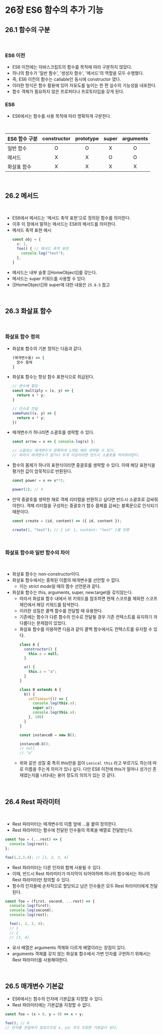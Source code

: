 # 26장 ES6 함수의 추가 기능

## 26.1 함수의 구분

<br>

### ES6 이전
- ES6 이전에는 자바스크립트의 함수를 목적에 따라 구분하지 않았다. 
- 하나의 함수가 '일반 함수', '생성자 함수', '메서드'의 역할을 모두 수행했다.
- 즉, ES6 이전의 함수는 callable인 동시에 constructor 였다.
- 이러한 방식은 함수 활용에 있어 자유도를 높이는 한 편 실수의 가능성을 내포한다.
- 함수 객체가 필요하지 않은 프로퍼티나 프로토타입을 갖게 된다.

### ES6
- ES6에서는 함수를 사용 목적에 따라 명확하게 구분한다.
  
<br> 

|ES6 함수 구분|constructor|prototype|super|arguments|
|-|:-:|:-:|:-:|:-:|
|일반 함수|O|O|X|O|
|메서드|X|X|O|O|
|화살표 함수|X|X|X|X|

<br>

## 26.2 메서드

<br>

- ES6에서 메서드는 '메서드 축약 표현'으로 정의된 함수를 의미한다.
- 이후 이 장에서 말하는 메서드는 ES6의 메서드를 의미한다.
- 메서드 축약 표현 예시
  ```js
  const obj = {
    x: 1,
    foo() { // 메서드 축약 표현
      console.log("test");
    },
  }
  ```
- 메서드는 내부 슬롯 [[HomeObject]]를 갖는다.
- 메서드는 super 키워드를 사용할 수 있다.
- [[HomeObject]]와 super에 대한 내용은 `25.8.5` 참고

<br>

## 26.3 화살표 함수

<br>

### 화살표 함수 정의

- 화살표 함수의 기본 정의는 다음과 같다.
  ```js
  (매개변수들) => { 
    함수 몸체 
  }
  ```
- 화살표 함수는 항상 함수 표현식으로 취급된다.
  ```js
  // 변수에 할당
  const multiply = (x, y) => {
    return x * y;
  }

  // 인수로 전달
  someFunc((x, y) => {
    return x * y;
  })
  ```
- 매개변수가 하나라면 소괄호를 생략할 수 있다.
  ```js
  const arrow = x => { console.log(x) };

  // 소괄호는 매개변수가 정확하게 1개일 때만 생략할 수 있다.
  // 따라서 매개변수가 없거나 두개 이상이라면 반드시 소괄호를 적어줘야한다.
  ```
- 함수의 몸체가 하나의 표현식이라면 중괄호를 생략할 수 있다. 이때 해당 표현식을 평가한 값이 암묵적으로 반환된다.
  ```js
  const power = x => x**2;
  
  power(2); // 4
  ```
- 만약 중괄호를 생략한 채로 객체 리터럴을 반환하고 싶다면 반드시 소괄호로 감싸줘야한다. 객체 리터럴을 구성하는 중괄호가 함수 몸체를 감싸는 블록문으로 인식되기 때문이다.
  ```js
  const create = (id, content) => ({ id, content });

  create(1, "test"); // { id: 1, content: "test" }를 반환
  ```

<br>

### 화살표 함수와 일반 함수의 차이

<br>

- 화살표 함수는 non-constructor이다.
- 화살표 함수에서는 중복된 이름의 매개변수를 선언할 수 없다.
  - 이는 strict mode일 때의 함수 선언문과 같다.
- 화살표 함수는 this, arguments, super, new.target을 갖지않는다.
  - 따라서 화살표 함수 내에서 위 키워드를 참조하면 현재 스코프를 제외한 스코프 체인에서 해당 키워드를 탐색한다.
  - 이러한 성질은 콜백 함수를 전달할 때 유용한다.
  - 기존에는 함수가 다른 함수의 인수로 전달될 경우 기존 컨텍스트를 유지하기 까다롭다는 문제점이 있었다.
  - 화살표 함수를 이용하면 다음과 같이 콜백 함수에서도 컨텍스트를 유지할 수 있다.
    ```js
    class A {
      constructor() {
        this.a = null;
      }

      a() {
        this.a = "a";
      }
    }

    class B extends A {
      b() {
        setTimeout(() => {
          console.log(this.a);
          super.a();
          console.log(this.a);
        }, 100)
      }
    }

    const instanceB = new B();

    instanceB.b();
    // null
    // "a"
    ```
  - 위와 같은 성질 중 특히 this만을 꼽아 `Lexical this` 라고 부르기도 하는데 따로 이름을 주는게 의미가 있나 싶다. 다만 ES6 이전에 this가 얼마나 성가신 존재였는지를 나타내는 용어 정도의 의의가 있는 것 같다.

<br>

## 26.4 Rest 파라미터

<br>

- Rest 파라미터는 매개변수의 이름 앞에 ...을 붙여 정의한다.
- Rest 파라미터는 함수에 전달된 인수들의 목록을 배열로 전달받는다.

```js
const foo = (...rest) => {
  console.log(rest);
};

foo(1,2,3,4); // [1, 2, 3, 4]
```

- Rest 파라미터는 다른 인자와 함께 사용될 수 있다.
- 이때, 반드시 Rest 파라미터가 마지막이 되어야하며 하나의 함수에서는 하나의 Rest 파라미터만 정의할 수 있다.
- 함수의 인자들에 순차적으로 할당되고 남은 인수들은 모두 Rest 파라미터에게 전달된다.

```js
const foo = (first, second, ...rest) => {
  console.log(first);
  console.log(second);
  console.log(rest);

  foo(1, 2, 3, 4);
  // 1
  // 2
  // [3, 4]
```
- 유사 배열은 arguments 객체와 다르게 배열이라는 장점이 있다.
- arguments 객체를 갖지 않는 화살표 함수에서 가변 인자를 구현하기 위해서는 Rest 파라미터를 사용해야한다.

<br>

## 26.5 매개변수 기본값

- ES6에서는 함수의 인자에 기본값을 지정할 수 있다.
- Rest 파라미터에는 기본값을 지정할 수 없다.

```js
const foo = (x = 0, y = 0) => x + y;

foo(); // 0
// 인자를 전달하지 않았으므로 x, y는 각각 지정한 기본값이 된다.
```